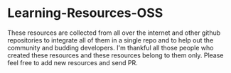 # Learning-Resources-OSS
These resources are collected from all over the internet and other github repositories to integrate all of them in a single repo and to help out the community and budding developers. I'm thankful all those people who created these resources and these resources belong to them only. Please feel free to add new resources and send PR.
